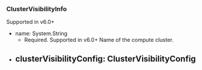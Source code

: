 ### ClusterVisibilityInfo
Supported in v6.0+

- name: System.String
  - Required. Supported in v6.0+
  Name of the compute cluster.
- clusterVisibilityConfig: ClusterVisibilityConfig
  - 
